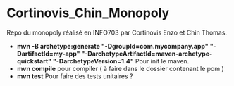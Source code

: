 # Cortinovis_Chin_Monopoly
Repo du monopoly réalisé en INFO703 par Cortinovis Enzo et Chin Thomas.

- **mvn -B archetype:generate "-DgroupId=com.mycompany.app" "-DartifactId=my-app" "-DarchetypeArtifactId=maven-archetype-quickstart" "-DarchetypeVersion=1.4"**
Pour init le maven.
- **mvn compile**
pour compiler ( à faire dans le dossier contenant le pom )
- **mvn test**
Pour faire des tests unitaires ?

